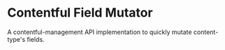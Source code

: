 # Contentful Field Mutator

A contentful-management API implementation to quickly mutate content-type's fields.

